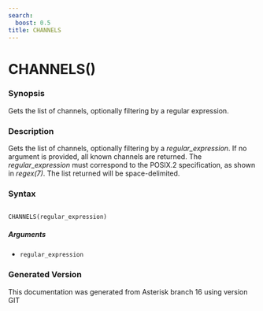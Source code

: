 ```yaml
---
search:
  boost: 0.5
title: CHANNELS
---
```


# CHANNELS()

### Synopsis

Gets the list of channels, optionally filtering by a regular expression.

### Description

Gets the list of channels, optionally filtering by a _regular\_expression_. If no argument is provided, all known channels are returned. The _regular\_expression_ must correspond to the POSIX.2 specification, as shown in *regex(7)*. The list returned will be space-delimited.<br>


### Syntax


```

CHANNELS(regular_expression)
```
##### Arguments


* `regular_expression`


### Generated Version

This documentation was generated from Asterisk branch 16 using version GIT 